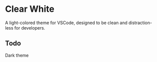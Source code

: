 # Clear White
A light-colored theme for VSCode, designed to be clean and distraction-less for developers.

## Todo
Dark theme